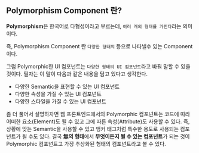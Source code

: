 ## Polymorphism Component 란?
**Polymorphism**은 한국어로 다형성이라고 부르는데, `여러 개의 형태를 가진다`라는 의미이다. 

즉, Polymorphism Component 란 `다양한 형태의` 등으로 나타낼수 있는 Component 이다.

그럼 Polymorphic한 UI 컴포넌트는 `다양한 형태의 UI 컴포넌트`라고 바꿔 말할 수 있을 것이다. 필자는 이 말이 다음과 같은 내용을 담고 있다고 생각한다.

- 다양한 Semantic을 표현할 수 있는 UI 컴포넌트
- 다양한 속성을 가질 수 있는 UI 컴포넌트
- 다양한 스타일을 가질 수 있는 UI 컴포넌트

좀 더 풀어서 설명하자면 웹 프론트엔드에서의 Polymorphic 컴포넌트는 코드에 따라 어떠한 요소(Element)도 될 수 있고 그에 따른 속성(Attribute)도 사용할 수 있다. 즉, 상황에 맞는 Semantic을 사용할 수 있고 앵커 태그처럼 특수한 용도로 사용되는 컴포넌트가 될 수도 있다. 결국 **無의 형태**에서 **무엇이든지 될 수 있는 컴포넌트**가 되는 것이 Polymorphic 컴포넌트고 가장 추상화된 형태의 컴포넌트라고 볼 수 있다.